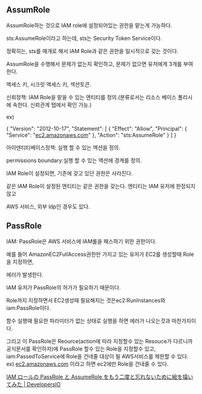 ## AssumRole

AssumRole하는 것으로 IAM role에 설정되어있는 권한을 맡는게 가능하다.

sts:AssumeRole이라고 하는데, sts는 Security Token Service이다.

정확히는, sts를 매개로 해서 IAM Role과 같은 권한을 일시적으로 갖는 것이다.

AssumRole을 수행해서 문제가 없는지 확인하고, 문제가 없으면 유저에게 3개를 부여한다.

엑세스 키, 시크릿 액세스 키, 섹션토큰.

신뢰정책: IAM Role을 맡을 수 있는 엔티티를 정의.(분류로서는 리소스 베이스 폴리시에 속한다. 신뢰관계 탭에서 확인 가능.)

ex)

{
"Version": "2012-10-17",
"Statement": [
{
"Effect": "Allow",
"Principal": {
"Service": "[ec2.amazonaws.com](http://ec2.amazonaws.com/)"
},
"Action": "sts:AssumeRole"
}
]
}

아이덴티티베이스정책: 실행 할 수 있는 액션을 정의.

permissions boundary:실행 할 수 있는 액션에 경계를 정의.

IAM Role이 설정되면, 기존에 갖고 있던 권한은 사라진다.

같은 IAM Role이 설정된 엔티티는 같은 권한을 갖는다. 엔티티는 IAM 유저에 한정되지 않고

AWS 서비스, 외부 ldp인 경우도 있다.

## PassRole

IAM: PassRole은 AWS 서비스에 IAM롤을 패스하기 위한 권한이다.

예를 들어 AmazonEC2FullAccess권한만 가지고 있는 유저가 EC2를 생성할때 Role을 지정하면,

에러가 발생한다.

IAM 유저가 PassRole의 허가가 필요하기 때문이다.

Role까지 지정하면서 EC2생성때 필요해지는 것은ec2:RunInstances와 iam:PassRole이다.

함수 실행때 필요한 파라미터가 없는 상태로 실행을 하면 에러가 나오는것과 마찬가지이다.

그리고 이 PassRole은 Reource(action에 따라 지정할수 있는 Resouce가 다르니까 공식문서를 확인하자)에 PassRole 할수 있는 Role을 지정할수 있고, iam:PassedToService에 Role을 건네줄 대상이 될 AWS서비스를 제한할 수 있다. ex) [ec2.amazonaws.com](http://ec2.amazonaws.com) 이라고 하면 ec2에만 Role을 건네줄 수 있다.

[IAM ロールの PassRole と AssumeRole をもう二度と忘れないために絵を描いてみた | DevelopersIO](https://dev.classmethod.jp/articles/iam-role-passrole-assumerole/)
